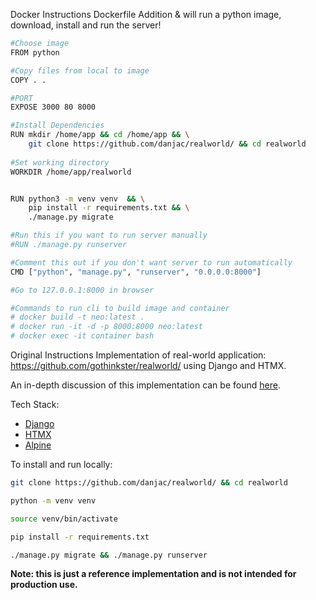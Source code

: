 Docker Instructions
Dockerfile Addition & will run a python image, download, install and run the server!

```bash
#Choose image
FROM python

#Copy files from local to image
COPY . .

#PORT
EXPOSE 3000 80 8000

#Install Dependencies 
RUN mkdir /home/app && cd /home/app && \
    git clone https://github.com/danjac/realworld/ && cd realworld 
    
#Set working directory
WORKDIR /home/app/realworld


RUN python3 -m venv venv  && \
    pip install -r requirements.txt && \
    ./manage.py migrate 

#Run this if you want to run server manually
#RUN ./manage.py runserver

#Comment this out if you don't want server to run automatically
CMD ["python", "manage.py", "runserver", "0.0.0.0:8000"]

#Go to 127.0.0.1:8000 in browser

#Commands to run cli to build image and container
# docker build -t neo:latest .
# docker run -it -d -p 8000:8000 neo:latest 
# docker exec -it container bash

```

Original Instructions
Implementation of real-world application: https://github.com/gothinkster/realworld/ using Django and HTMX.

An in-depth discussion of this implementation can be found [here](https://danjacob.net/posts/anatomyofdjangohtmxproject/).

Tech Stack:

* [Django](https://djangoproject.com)
* [HTMX](https://htmx.org)
* [Alpine](https://alpinejs.dev)

To install and run locally:

```bash
git clone https://github.com/danjac/realworld/ && cd realworld

python -m venv venv

source venv/bin/activate

pip install -r requirements.txt

./manage.py migrate && ./manage.py runserver
```


**Note: this is just a reference implementation and is not intended for production use.**
